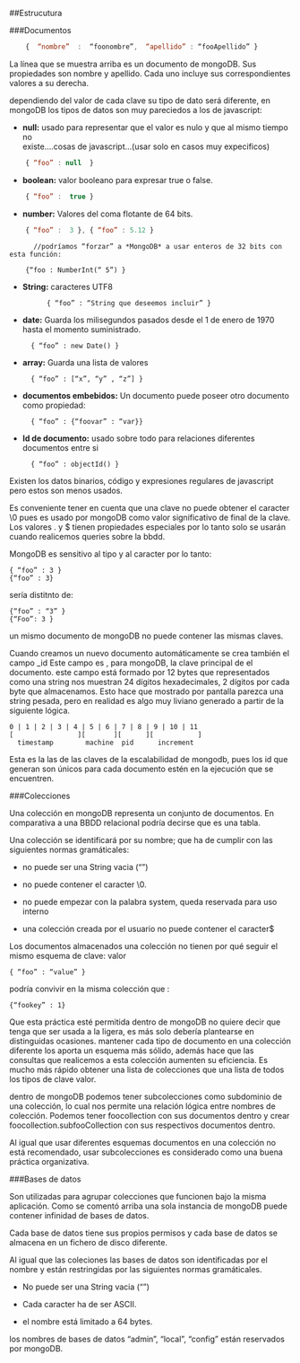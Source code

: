 ##Estrucutura

###Documentos

```javascript
    {  “nombre”  :  “foonombre”,  “apellido” : “fooApellido” }
```

La línea que se muestra arriba es un documento de mongoDB. Sus propiedades son nombre y apellido. Cada uno incluye sus correspondientes valores a su derecha.

dependiendo del valor de cada clave su tipo de dato será diferente, en mongoDB los tipos de datos son muy pareciedos a los de javascript:

* **null:** usado para representar que el valor es nulo y que al mismo tiempo no     
   existe….cosas de javascript…(usar solo en casos muy expecificos)

```javascript
    { “foo” : null  }
```

* **boolean:** valor booleano para expresar true o false.
		
```javascript
    { “foo” :  true }
```

* **number:** Valores del coma flotante de 64 bits.

```javascript
    { “foo” :  3 }, { “foo” : 5.12 }
```

	      //podríamos “forzar” a *MongoDB* a usar enteros de 32 bits con esta función:

		{“foo : NumberInt(“ 5”) }

* **String:** caracteres UTF8
		
	     	{ “foo” : “String que deseemos incluir” }

* **date:** Guarda los milisegundos pasados desde el 1 de enero de 1970 hasta el momento suministrado.

		{ “foo” : new Date() }


* **array:** Guarda una lista de valores
		
        { “foo” : [“x”, “y” , “z”] }

* **documentos embebidos:** Un documento puede poseer otro documento como propiedad:

		{ “foo” : {“foovar” : “var}}


* **Id de documento:** usado sobre todo para relaciones diferentes documentos entre si
	 	
		{ “foo” : objectId() }

Existen los datos binarios, código y expresiones regulares de javascript pero estos son menos usados.

Es conveniente tener en cuenta que una clave no puede obtener el caracter \0 pues es usado por mongoDB como valor significativo de final de la clave. Los valores . y $ tienen propiedades especiales por lo tanto solo se usarán cuando realicemos queries sobre la bbdd.

MongoDB es sensitivo al tipo y al caracter por lo tanto:

    { “foo” : 3 }               
	{“foo” : 3}

sería distitnto de:                     

	{“foo” : “3” }   
	{“Foo”: 3 }


un mismo documento de mongoDB no puede contener las mismas claves.
 
Cuando creamos un nuevo documento automáticamente se crea también el campo _id
Este campo es , para mongoDB, la clave principal de el documento. este campo está formado por 12 bytes que representados como una string nos muestran 24 dígitos hexadecimales, 2 dígitos por cada byte que almacenamos. Esto hace que mostrado por pantalla parezca una string pesada, pero en realidad es algo muy liviano generado a partir de la siguiente lógica.

	0 | 1 | 2 | 3 | 4 | 5 | 6 | 7 | 8 | 9 | 10 | 11
	[                ][       ][      ][           ]
	  timestamp        machine  pid      increment

Esta es la las de las claves de la escalabilidad de mongodb,  pues los id que generan son únicos para cada documento estén en la ejecución que se encuentren.


###Colecciones

Una colección en mongoDB representa un conjunto de documentos. En comparativa a una BBDD relacional podría decirse que es una tabla.

Una colección se identificará por su nombre; que ha de cumplir con las siguientes  normas gramáticales:

* no puede ser una String vacia (“”)

* no puede contener el caracter \0.

* no puede empezar con la palabra system, queda reservada para uso interno

* una colección creada por el usuario no puede contener el caracter$


Los documentos almacenados  una colección no tienen por qué seguir el mismo esquema de clave: valor

    { “foo” : “value” }

podría convivir en la misma colección que :

    {“fookey” : 1}

 
Que esta práctica esté permitida dentro de mongoDB no quiere decir que tenga que ser usada a la ligera, es más solo debería plantearse en distinguidas ocasiones. mantener cada tipo de documento en una colección diferente los aporta un esquema más sólido, además hace que las consultas que realicemos a esta colección aumenten su eficiencia. Es mucho más rápido obtener una lista de colecciones que una lista de todos los tipos de clave valor. 

dentro de mongoDB podemos tener subcolecciones como subdominio de una colección, lo cual nos permite una relación lógica entre nombres de colección. Podemos tener foocollection  con sus documentos dentro y crear foocollection.subfooCollection  con sus respectivos documentos dentro.

Al igual que usar diferentes esquemas documentos en una colección no está recomendado, usar subcolecciones es considerado como una buena práctica organizativa.




###Bases de datos

Son utilizadas para agrupar colecciones que funcionen bajo la misma aplicación. Como se comentó arriba una sola instancia de mongoDB puede contener infinidad de bases de datos.

Cada base de datos tiene sus propios permisos y cada base de datos se almacena en un fichero de disco diferente.

Al igual que las coleciones las bases de datos son identificadas por el nombre y están restringidas por las siguientes normas gramáticales.

* No puede ser una String vacia (“”)

* Cada caracter ha de ser ASCII.

* el nombre está limitado a 64 bytes.

los nombres de bases de datos “admin”, “local”, “config” están reservados por mongoDB.
